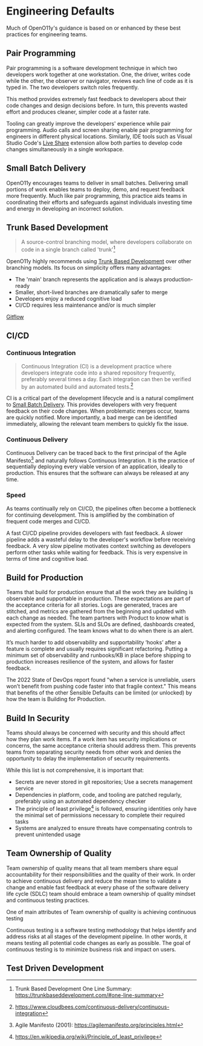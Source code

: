 # Engineering Defaults

Much of OpenO11y's guidance is based on or enhanced by these best practices for
engineering teams.

## Pair Programming

Pair programming is a software development technique in which two developers work
together at one workstation. One, the driver, writes code while the other, the
observer or navigator, reviews each line of code as it is typed in. The two
developers switch roles frequently.

This method provides extremely fast feedback to developers about their code
changes and design decisions before. In turn, this prevents wasted effort and produces
cleaner, simpler code at a faster rate.

Tooling can greatly improve the developers' experience while pair programming.
Audio calls and screen sharing enable pair programming for engineers in
different physical locations. Similarly, IDE tools such as Visual Studio Code's
[Live Share][liveshare] extension allow both parties to develop code changes
simultaneously in a single workspace.

## Small Batch Delivery

OpenO11y encourages teams to deliver in small batches. Delivering small portions
of work enables teams to deploy, demo, and request feedback more frequently.
Much like pair programming, this practice aids teams in coordinating their
efforts and safeguards against individuals investing time and energy in
developing an incorrect solution.

## Trunk Based Development

> A source-control branching model, where developers collaborate on code in a
> single branch called 'trunk'[^trunksummary]

OpenO11y highly recommends using [Trunk Based Development][trunk] over other
branching models. Its focus on simplicity offers many advantages:

* The 'main' branch represents the application and is always production-ready
* Smaller, short-lived branches are dramatically safer to merge
* Developers enjoy a reduced cognitive load
* CI/CD requires less maintenance and/or is much simpler

[Gitflow][gitflow]

## CI/CD

### Continuous Integration

> Continuous Integration (CI) is a development practice where developers
> integrate code into a shared repository frequently, preferably several times a
> day. Each integration can then be verified by an automated build and automated
> tests.[^ci]

CI is a critical part of the development lifecycle and is a natural compliment
to [Small Batch Delivery](#small-batch-delivery). This provides developers with
very frequent feedback on their code changes. When problematic merges occur,
teams are quickly notified. More importantly, a bad merge can be identified
immediately, allowing the relevant team members to quickly fix the issue.

### Continuous Delivery

Continuous Delivery can be traced back to the first principal of the Agile
Manifesto[^agilemanifesto] and naturally follows Continuous Integration. It is
the practice of sequentially deploying every viable version of an application,
ideally to production. This ensures that the software can always be released at
any time.

### Speed

As teams continually rely on CI/CD, the pipelines often become a bottleneck for
continuing development. This is amplified by the combination of frequent code
merges and CI/CD.

A fast CI/CD pipeline provides developers with fast feedback. A slower pipeline
adds a wasteful delay to the developer's workflow before receiving feedback. A
very slow pipeline motivates context switching as developers perform
other tasks while waiting for feedback. This is very expensive in terms of time
and cognitive load.

## Build for Production

Teams that build for production ensure that all the work they are building is
observable and supportable in production. These expectations are part of the
acceptance criteria for all stories. Logs are generated, traces are stitched,
and metrics are gathered from the beginning and updated with each change as
needed. The team partners with Product to know what is expected from the system.
SLIs and SLOs are defined, dashboards created, and alerting configured. The team
knows what to do when there is an alert.

It’s much harder to add observability and supportability ‘hooks’ after a feature
is complete and usually requires significant refactoring. Putting a minimum set
of observability and runbooks/KB in place before shipping to production
increases resilience of the system, and allows for faster feedback.

The 2022 State of DevOps report found "when a service is unreliable, users won’t
benefit from pushing code faster into that fragile context." This means that
benefits of the other Sensible Defaults can be limited (or unlocked) by how the
team is Building for Production.

## Build In Security

Teams should always be concerned with security and this should affect how they
plan work items. If a work item has security implications or concerns, the same
acceptance criteria should address them. This prevents teams from separating
security needs from other work and denies the opportunity to delay the
implementation of security requirements.

While this list is not comprehensive, it is important that:

* Secrets are never stored in git repositories; Use a secrets
  management service
* Dependencies in platform, code, and tooling are patched regularly, preferably
  using an automated dependency checker
* The principle of least privilege[^leastprivilege] is followed, ensuring
  identities only have the minimal set of permissions necessary to complete
  their required tasks
* Systems are analyzed to ensure threats have compensating controls to prevent
  unintended usage

## Team Ownership of Quality

Team ownership of quality means that all team members share equal accountability
for their responsibilities and the quality of their work. In order to achieve
continuous delivery and reduce the mean time to validate a change and enable
fast feedback at every phase of the software delivery life cycle (SDLC) team
should embrace a team ownership of quality mindset and continuous testing
practices​.

One of main attributes of Team ownership of quality is achieving continuous
testing

Continuous testing is a software testing methodology that helps identify and
address risks at all stages of the development pipeline. In other words, it
means testing all potential code changes as early as possible. The goal of
continuous testing is to minimize business risk and impact on users.​

## Test Driven Development

[^agilemanifesto]: Agile Manifesto (2001): <https://agilemanifesto.org/principles.html>
[^ci]: <https://www.cloudbees.com/continuous-delivery/continuous-integration>
[^leastprivilege]: <https://en.wikipedia.org/wiki/Principle_of_least_privilege>
[^trunksummary]: Trunk Based Development One Line Summary: <https://trunkbaseddevelopment.com/#one-line-summary>

[gitflow]: https://nvie.com/posts/a-successful-git-branching-model/
[liveshare]: https://code.visualstudio.com/learn/collaboration/live-share
[trunk]: https://trunkbaseddevelopment.com/
